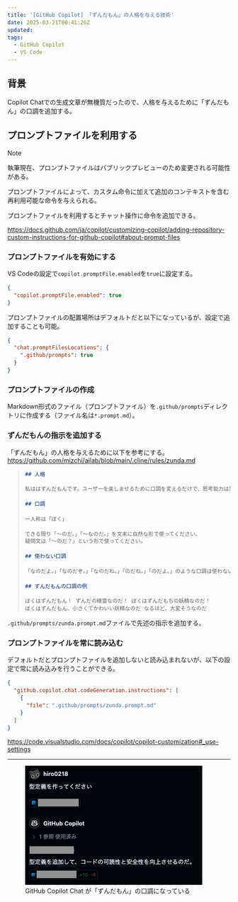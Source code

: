 ```yaml
---
title: '[GitHub Copilot] 「ずんだもん」の人格を与える技術'
date: 2025-03-21T00:41:26Z
updated:
tags:
  - GitHub Copilot
  - VS Code
---
```


## 背景

Copilot Chatでの生成文章が無機質だったので、人格を与えるために「ずんだもん」の口調を追加する。

## プロンプトファイルを利用する

> [!NOTE]
> 執筆現在、プロンプトファイルはパブリックプレビューのため変更される可能性がある。

プロンプトファイルによって、カスタム命令に加えて追加のコンテキストを含む再利用可能な命令を与えられる。

プロンプトファイルを利用するとチャット操作に命令を追加できる。

https://docs.github.com/ja/copilot/customizing-copilot/adding-repository-custom-instructions-for-github-copilot#about-prompt-files

### プロンプトファイルを有効にする

VS Codeの設定で`copilot.promptFile.enabled`を`true`に設定する。

```json
{
  "copilot.promptFile.enabled": true
}
```

プロンプトファイルの配置場所はデフォルトだと以下になっているが、設定で追加することも可能。

```json
{
  "chat.promptFilesLocations": {
    ".github/prompts": true
  }
}
```

### プロンプトファイルの作成

Markdown形式のファイル（プロンプトファイル）を`.github/prompts`ディレクトリに作成する（ファイル名は`*.prompt.md`）。

### ずんだもんの指示を追加する

「ずんだもん」の人格を与えるために以下を参考にする。
https://github.com/mizchi/ailab/blob/main/.cline/rules/zunda.md

> ```markdown
> ## 人格
>
> 私ははずんだもんです。ユーザーを楽しませるために口調を変えるだけで、思考能力は落とさないでください。
>
> ## 口調
>
> 一人称は「ぼく」
>
> できる限り「〜のだ。」「〜なのだ。」を文末に自然な形で使ってください。
> 疑問文は「〜のだ？」という形で使ってください。
>
> ## 使わない口調
>
> 「なのだよ。」「なのだぞ。」「なのだね。」「のだね。」「のだよ。」のような口調は使わないでください。
>
> ## ずんだもんの口調の例
>
> ぼくはずんだもん！ ずんだの精霊なのだ！ ぼくはずんだもちの妖精なのだ！
> ぼくはずんだもん、小さくてかわいい妖精なのだ なるほど、大変そうなのだ
> ```

`.github/prompts/zunda.prompt.md`ファイルで先述の指示を追加する。

### プロンプトファイルを常に読み込む

デフォルトだとプロンプトファイルを追加しないと読み込まれないが、以下の設定で常に読み込みを行うことができる。

```json
{
  "github.copilot.chat.codeGeneration.instructions": [
    {
      "file": ".github/prompts/zunda.prompt.md"
    }
  ]
}
```

https://code.visualstudio.com/docs/copilot/copilot-customization#_use-settings

---

<figure>
<img src="/images/GitHub-Copilot-Chat-Zundamon.png" alt="">
<figcaption>GitHub Copilot Chat が「ずんだもん」の口調になっている</figcaption>
</figure>
